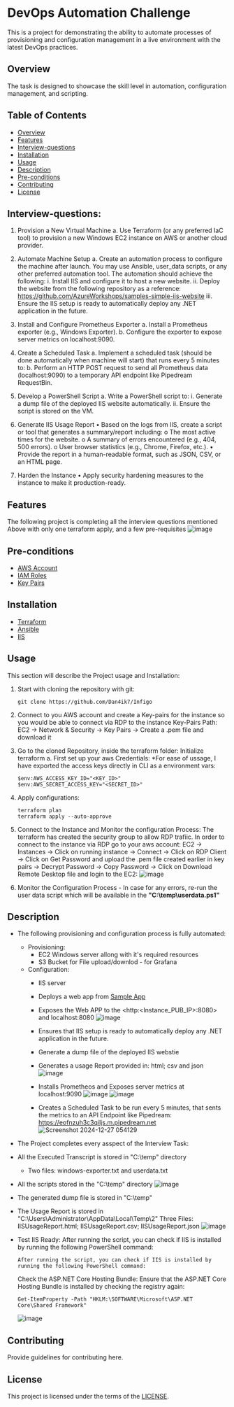 # DevOps Automation Challenge
This is a project for demonstrating the ability to automate processes of provisioning and configuration management in a live environment with the latest DevOps practices.

## Overview
The task is designed to showcase the skill level in automation, configuration management, and scripting.

## Table of Contents
- [Overview](#overview)
- [Features](#features)
- [Interview-questions](#Interview-questions)
- [Installation](#installation)
- [Usage](#usage)
- [Description](#Description)
- [Pre-conditions](#pre-conditions)
- [Contributing](#contributing)
- [License](#license)

## Interview-questions:
1. Provision a New Virtual Machine
a. Use Terraform (or any preferred IaC tool) to provision a new Windows EC2
instance on AWS or another cloud provider.

2. Automate Machine Setup
a. Create an automation process to configure the machine after launch. You
may use Ansible, user_data scripts, or any other preferred automation tool.
The automation should achieve the following:
i. Install IIS and configure it to host a new website.
ii. Deploy the website from the following repository as a reference:
https://github.com/AzureWorkshops/samples-simple-iis-website
iii. Ensure the IIS setup is ready to automatically deploy any .NET
application in the future.
3. Install and Configure Prometheus Exporter
a. Install a Prometheus exporter (e.g., Windows Exporter).
b. Configure the exporter to expose server metrics on localhost:9090.
4. Create a Scheduled Task
a. Implement a scheduled task (should be done automatically when machine
will start) that runs every 5 minutes to:
b. Perform an HTTP POST request to send all Prometheus data
(localhost:9090) to a temporary API endpoint like Pipedream
RequestBin.
5. Develop a PowerShell Script
a. Write a PowerShell script to:
  i. Generate a dump file of the deployed IIS website automatically.
  ii. Ensure the script is stored on the VM.
6. Generate IIS Usage Report
• Based on the logs from IIS, create a script or tool that generates a summary/report
including:
o The most active times for the website.
o A summary of errors encountered (e.g., 404, 500 errors).
o User browser statistics (e.g., Chrome, Firefox, etc.).
• Provide the report in a human-readable format, such as JSON, CSV, or an HTML
page.
7. Harden the Instance
• Apply security hardening measures to the instance to make it production-ready.

## Features
The following project is completing all the interview questions mentioned Above with only one terraform apply, and a few pre-requisites
![image](https://github.com/user-attachments/assets/023f686b-7071-4c3a-9b3b-cae063a30d64)


## Pre-conditions
- [AWS Account](https://aws.amazon.com/resources/create-account/)
- [IAM Roles](https://docs.aws.amazon.com/AWSEC2/latest/UserGuide/iam-roles-for-amazon-ec2.html)
- [Key Pairs](https://docs.aws.amazon.com/AWSEC2/latest/UserGuide/ec2-key-pairs.html)


## Installation
- [Terraform](https://developer.hashicorp.com/terraform/tutorials/aws-get-started/install-cli)
- [Ansible](https://docs.ansible.com/ansible/latest/installation_guide/intro_installation.html)
- [IIS](https://learn.microsoft.com/en-us/iis/)

## Usage
This section will describe the Project usage and Installation:
  1. Start with cloning the repository with git:
     ```
     git clone https://github.com/Dan4ik7/Infigo
     ```
  2. Connect to you AWS account and create a Key-pairs for the instance so you would be able to connect via RDP to the instance
     Key-Pairs Path: EC2 -> Network & Security -> Key Pairs -> Create a .pem file and download it
  
  3. Go to the cloned Repository, inside the terraform folder: Initialize terraform
     a. First set up your aws Credentials:
        *For ease of ussage, I have exported the access keys directly in CLI as a environment vars:
        ```
        $env:AWS_ACCESS_KEY_ID="<KEY_ID>"
        $env:AWS_SECRET_ACCESS_KEY="<SECRET_ID>"
        ```
  4. Apply configurations:
      ```
      terraform plan
      terraform apply --auto-approve
      ```
  5. Connect to the Instance and Monitor the configuration Process:
     The terraform has created the security group to allow RDP trafiic. In order to connect to the instance via RDP go to your aws account:
     EC2 -> Instances -> Click on running instance -> Connect -> Click on RDP Client -> Click on Get Password and upload the .pem file created
     earlier in key pairs -> Decrypt Password -> Copy Password -> Click on Download Remote Desktop file and login to the EC2:
     ![image](https://github.com/user-attachments/assets/da3cde43-c00f-4e26-9639-7f32e091fbb5)
  6. Monitor the Configuration Process - In case for any errors, re-run the user data script which will be available in the
   **"C:\temp\userdata.ps1"**

  
## Description
- The following provisioning and configuration process is fully automated:
    - Provisioning:
      - EC2 Windows server allong with it's required resources
      - S3 Bucket for File upload/downlod - for Grafana
    - Configuration:
      - IIS server
      - Deploys a web app from [Sample App](https://github.com/AzureWorkshops/samples-simple-iis-website)
      - Exposes the Web APP to the <http:<Instance_PUB_IP>:8080> and localhost:8080
        ![image](https://github.com/user-attachments/assets/d43a65a1-052d-47fa-be64-2fd963675b24)
      - Ensures that IIS setup is ready to automatically deploy any .NET application in the future.
      - Generate a dump file of the deployed IIS webstie
      - Generates a usage Report provided in: html; csv and json
        ![image](https://github.com/user-attachments/assets/e46019c4-53fa-4758-af54-d50fc27d4051)

      - Installs Prometheos and Exposes server metrics at localhost:9090
        ![image](https://github.com/user-attachments/assets/77038dfc-7952-4319-ae96-00dc26c2fd9a)
        ![image](https://github.com/user-attachments/assets/ff036bff-884f-47e3-a720-afec06f78767)
        
      - Creates a Scheduled Task to be run every 5 minutes, that sents the metrics to an API Endpoint like Pipedream:         
        https://eofnzuh3c3qiljs.m.pipedream.net
        ![Screenshot 2024-12-27 054129](https://github.com/user-attachments/assets/34e029ec-8c6e-48fe-8cc8-97ef36c5f65b)
- The Project completes every asspect of the Interview Task:
- All the Executed Transcript is stored in "C:\temp" directory
   - Two files: windows-exporter.txt and userdata.txt
- All the scripts stored in the "C:\temp" directory
  ![image](https://github.com/user-attachments/assets/d5dce0ae-9721-47c7-b102-0449d60b74a7)
- The generated dump file is stored in "C:\temp"
- The Usage Report is stored in "C:\Users\Administrator\AppData\Local\Temp\2"
  Three Files: IISUsageReport.html; IISUsageReport.csv; IISUsageReport.json
  ![image](https://github.com/user-attachments/assets/cb9184c9-43ce-4a04-b2fa-d696b6ba2de9)

- Test IIS Ready:
  After running the script, you can check if IIS is installed by running the following PowerShell command:
  ```
  After running the script, you can check if IIS is installed by running the following PowerShell command:
  ```

  Check the ASP.NET Core Hosting Bundle: Ensure that the ASP.NET Core Hosting Bundle is installed by checking the registry again:
  ```
  Get-ItemProperty -Path "HKLM:\SOFTWARE\Microsoft\ASP.NET Core\Shared Framework"
  ```

  ![image](https://github.com/user-attachments/assets/6eb6e0fd-47ed-43ec-ba92-80b7bd0d3b24)

  

## Contributing
Provide guidelines for contributing here.

## License
This project is licensed under the terms of the [LICENSE](https://github.com/Dan4ik7/Infigo/blob/main/LICENSE).
